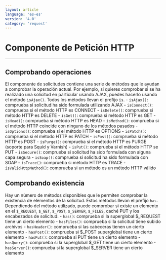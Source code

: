 ```yaml
---
layout: article
language: 'es-es'
version: '4.0'
category: 'request'
---
```

# Componente de Petición HTTP

* * *

## Comprobando operaciones

El componente de solicitudes contiene una serie de métodos que le ayudan a comprobar la operación actual. Por ejemplo, si quieres comprobar si se ha realizado una solicitud en particular usando AJAX, puedes hacerlo usando el método `isAjax()`. Todos los métodos llevan el prefijo `is`. - `isAjax()`: comprueba si solicitud ha sido formulada utilizando AJAX - `isConnect()`: comprueba si el método HTTP es CONNECT - `isDelete()`: comprueba si método HTTP es DELETE - `isGet()`: comprueba si método HTTP es GET - `isHead()`: comprueba si método HTTP es HEAD - `isMethod()`: comprueba si el método HTTP coincide con ninguno de los métodos pasados - `isOptions()`: comprueba si el método HTTP es OPTIONS - `isPatch()`: comprueba si el método HTTP es PATCH - `isPost()`: comprueba si método HTTP es POST - `isPurge()`: comprueba si el método HTTP es PURGE (soporte para Squid y Varnish) - `isPut()`: comprueba si el método HTTP se PUT - `isSecure()`: comprueba si solicitud ha sido formulada con alguna capa segura - `isSoap()`: comprueba si solicitud ha sido formulada con SOAP - `isTrace()`: comprueba si método HTTP es TRACE - `isValidHttpMethod()`: comprueba si un método es un método HTTP válido

## Comprobando existencia

Hay un número de métodos disponibles que le permiten comprobar la existencia de elementos de la solicitud. Estos métodos llevan el prefijo `has`. Dependiendo del método utilizado, puede comprobar si existe un elemento en el `$_REQUEST`, `$_GET`, `$_POST`, `$_SERVER`, `$_FILES`, caché PUT y los encabezados de solicitud. - `has()`: comprueba si la superglobal $_REQUEST tiene un cierto elemento - `hasFiles()`: comprueba si la solicitud tiene subido archivos - `hasHeader()`: comprueba si las cabeceras tienen un cierto elemento - `hasPost()`: comprueba si $_POST superglobal tiene un cierto elemento - `hasPut()`: comprueba si PUT tiene un cierto elemento - `hasQuery()`: comprueba si la superglobal $_GET tiene un cierto elemento - `hasServer()`: comprueba si la superglobal $_SERVER tiene un cierto elemento